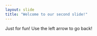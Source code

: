 ```yaml
---
layout: slide
title: "Welcome to our second slide!"
---
```

Just for fun!
Use the left arrow to go back!
